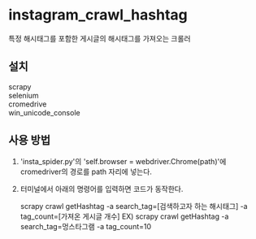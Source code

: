 # instagram_crawl_hashtag
특정 해시태그를 포함한 게시글의 해시태그를 가져오는 크롤러<br>

설치
----------
scrapy <br>
selenium <br>
cromedrive <br>
win_unicode_console <br>

사용 방법
----------
1. 'insta_spider.py'의 'self.browser = webdriver.Chrome(path)'에 cromedriver의 경로를 path 자리에 넣는다.
2. 터미널에서 아래의 명령어를 입력하면 코드가 동작한다.<br>

    scrapy crawl getHashtag -a search_tag=[검색하고자 하는 해시태그] -a tag_count=[가져온 게시글 개수]
    EX) scrapy crawl getHashtag -a search_tag=멍스타그램 -a tag_count=10
    
